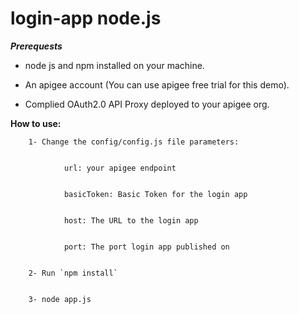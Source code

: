 login-app node.js
========

***Prerequests***

- node js and npm installed on your machine.

- An apigee account (You can use apigee free trial for this demo).

- Complied OAuth2.0 API Proxy deployed to your apigee org.



**How to use:**

        1- Change the config/config.js file parameters:


                url: your apigee endpoint


                basicToken: Basic Token for the login app


                host: The URL to the login app


                port: The port login app published on


        2- Run `npm install`


        3- node app.js
